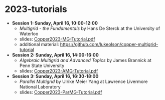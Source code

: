 # 2023-tutorials

- **Session 1: Sunday, April 16, 10:00-12:00**
  - *Multigrid - the Fundamentals* by Hans De Sterck at the University of Waterloo
  - slides: [Copper2023-MG-Tutorial.pdf](./Copper2023-MG-Tutorial.pdf)
  - additional material: https://github.com/lukeolson/copper-multigrid-tutorial 
- **Session 2: Sunday, April 16, 14:00-16:00**
  - *Algebraic Multigrid and Advanced Topics* by James Brannick at Penn State University
  - slides: [Copper2023-AMG-Tutorial.pdf](./Copper2023-AMG-Tutorial.pdf)
- **Session 3: Sunday, April 16, 16:30-18:00**
  - *Parallel Multigrid* by Ulrike Meier Yang at Lawrence Livermore National Laboratory
  - slides: [Copper2023-ParMG-Tutorial.pdf](./Copper2023-ParMG-Tutorial.pdf)
